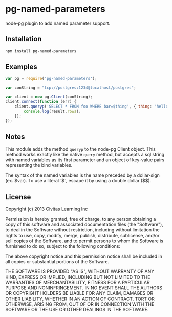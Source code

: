 # pg-named-parameters

node-pg plugin to add named parameter support.

## Installation

	npm install pg-named-parameters

## Examples

```javascript
var pg = require('pg-named-parameters');

var conString = "tcp://postgres:1234@localhost/postgres";

var client = new pg.Client(conString);
client.connect(function (err) {
	client.queryp('SELECT * FROM foo WHERE bar=$thing', { thing: "hello world" }, function (err, result) {
		console.log(result.rows);
	});
});
```

## Notes

This module adds the method `queryp` to the node-pg Client object. This method
works exactly like the native `query` method, but accepts a sql string with
named variables as its first parameter and an object of key-value pairs
representing the bind variables.

The syntax of the named variables is the name preceded by a dollar-sign (ex.
$var). To use a literal `$`, escape it by using a double dollar ($$).

## License

Copyright (c) 2013 Civitas Learning Inc

Permission is hereby granted, free of charge, to any person obtaining a copy of
this software and associated documentation files (the "Software"), to deal in
the Software without restriction, including without limitation the rights to
use, copy, modify, merge, publish, distribute, sublicense, and/or sell copies
of the Software, and to permit persons to whom the Software is furnished to do
so, subject to the following conditions:

The above copyright notice and this permission notice shall be included in all
copies or substantial portions of the Software.

THE SOFTWARE IS PROVIDED "AS IS", WITHOUT WARRANTY OF ANY KIND, EXPRESS OR
IMPLIED, INCLUDING BUT NOT LIMITED TO THE WARRANTIES OF MERCHANTABILITY,
FITNESS FOR A PARTICULAR PURPOSE AND NONINFRINGEMENT. IN NO EVENT SHALL THE
AUTHORS OR COPYRIGHT HOLDERS BE LIABLE FOR ANY CLAIM, DAMAGES OR OTHER
LIABILITY, WHETHER IN AN ACTION OF CONTRACT, TORT OR OTHERWISE, ARISING FROM,
OUT OF OR IN CONNECTION WITH THE SOFTWARE OR THE USE OR OTHER DEALINGS IN THE
SOFTWARE.
